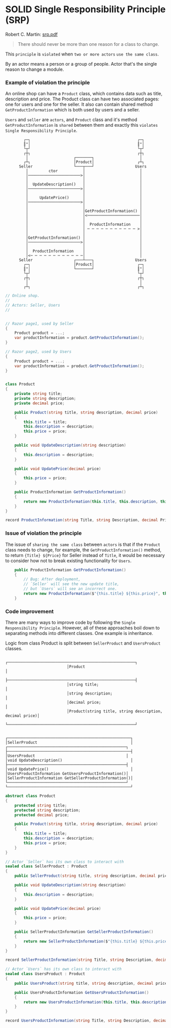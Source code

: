 # SOLID Single Responsibility Principle (SRP)

Robert C. Martin:
[srp.pdf](https://web.archive.org/web/20150202200348/http://www.objectmentor.com/resources/articles/srp.pdf)
> There should never be more than one reason for a class to change.

This `principle` is `violated` when `two or more actors` `use the same class`.

By an actor means a person or a group of people. Actor that's the single reason to change a module.

### Example of violation the principle 

An online shop can have a `Product` class, which contains data such as title, description and price. The Product class can have two associated pages: one for users and one for the seller. It also can contain shared method `GetProductInformation` which is both used by users and a seller.

`Users` and `seller` are `actors`, and `Product` class and it's method `GetProductInformation` is `shared` between them and exactly this `violates` `Single Responsibility Principle`.
<hidden style="display:none">
@startuml
actor Seller
participant Product
actor Users
Seller -> Product : ctor
Seller -> Product : UpdateDescription()
Seller -> Product : UpdatePrice()
Users -> Product : GetProductInformation()
Product --> Users : ProductInformation
Seller -> Product : GetProductInformation()
Product --> Seller : ProductInformation
@enduml
</hidden>
```uml
        ┌─┐                                               ┌─┐  
        ║"│                                               ║"│  
        └┬┘                                               └┬┘  
        ┌┼┐                                               ┌┼┐  
         │                    ┌───────┐                    │   
        ┌┴┐                   │Product│                   ┌┴┐  
      Seller                  └───┬───┘                  Users 
         │         ctor           │                        │   
         │───────────────────────>│                        │   
         │                        │                        │   
         │  UpdateDescription()   │                        │   
         │───────────────────────>│                        │   
         │                        │                        │   
         │     UpdatePrice()      │                        │   
         │───────────────────────>│                        │   
         │                        │                        │   
         │                        │GetProductInformation() │   
         │                        │<───────────────────────│   
         │                        │                        │   
         │                        │  ProductInformation    │   
         │                        │ ─ ─ ─ ─ ─ ─ ─ ─ ─ ─ ─ >│   
         │                        │                        │   
         │GetProductInformation() │                        │   
         │───────────────────────>│                        │   
         │                        │                        │   
         │  ProductInformation    │                        │   
         │<─ ─ ─ ─ ─ ─ ─ ─ ─ ─ ─ ─│                        │   
      Seller                  ┌───┴───┐                  Users 
        ┌─┐                   │Product│                   ┌─┐  
        ║"│                   └───────┘                   ║"│  
        └┬┘                                               └┬┘  
        ┌┼┐                                               ┌┼┐  
         │                                                 │   
        ┌┴┐                                               ┌┴┐  
```

```csharp
// Online shop.
//
// Actors: Seller, Users
//


// Razor page1, used by Seller
{
    Product product = ...;
    var productInformation = product.GetProductInformation();
}

// Razor page2, used by Users
{
    Product product = ...;
    var productInformation = product.GetProductInformation();
}


class Product
{
    private string title;
    private string description;
    private decimal price;

    public Product(string title, string description, decimal price)
    {
        this.title = title;
        this.description = description;
        this.price = price;
    }

    public void UpdateDescription(string description)
    {
        this.description = description;
    }

    public void UpdatePrice(decimal price)
    {
        this.price = price;
    }

    public ProductInformation GetProductInformation() 
    {
        return new ProductInformation(this.title, this.description, this.price);
    }
}

record ProductInformation(string Title, string Description, decimal Price);
```


### Issue of violation the principle 
The issue of `sharing the same class` between `actors` is that if the `Product` class needs to change, for example, the `GetProductInformation()` method, to return `{Title} ${Price}` for Seller instead of `Title`, it would be necessary to consider how not to break existing functionality for `Users`.

```csharp
    public ProductInformation GetProductInformation() 
    {
        // Bug: After deployment, 
        // `Seller` will see the new update title, 
        // but `Users` will see an incorrect one.
        return new ProductInformation($"{this.title} ${this.price}", this.description, this.price);
    }

```

### Code improvement 
There are many ways to improve code by following the `Single Responsibility Principle`. However, all of these approaches boil down to separating methods into different classes. One example is inheritance.

Logic from class Product is split between `SellerProduct` and `UsersProduct` classes.
<hidden style="display:none">
@startuml
abstract Product{
 string title;
 string description;
 decimal price;
 Product(string title, string description, decimal price)
}
class SellerProduct{ 
void UpdateDescription()
void UpdatePrice()
SellerProductInformation GetSellerProductInformation()
}
class UsersProduct { 
UsersProductInformation GetUsersProductInformation()
}
Product <|-- SellerProduct
Product <|-- UsersProduct
@enduml
</hidden>

```uml
                           ┌────────────────────────────────────────────────────────┐                           
                           │Product                                                 │                           
                           ├────────────────────────────────────────────────────────┤                           
                           │string title;                                           │                           
                           │string description;                                     │                           
                           │decimal price;                                          │                           
                           │Product(string title, string description, decimal price)│                           
                           └────────────────────────────────────────────────────────┘                           
                                                                                                                
                                                                                                                
┌──────────────────────────────────────────────────────┐                                                        
│SellerProduct                                         │  ┌────────────────────────────────────────────────────┐
├──────────────────────────────────────────────────────┤  │UsersProduct                                        │
│void UpdateDescription()                              │  ├────────────────────────────────────────────────────┤
│void UpdatePrice()                                    │  │UsersProductInformation GetUsersProductInformation()│
│SellerProductInformation GetSellerProductInformation()│  └────────────────────────────────────────────────────┘
└──────────────────────────────────────────────────────┘                                                        
```

```csharp
abstract class Product
{
    protected string title;
    protected string description;
    protected decimal price;

    public Product(string title, string description, decimal price)
    {
        this.title = title;
        this.description = description;
        this.price = price;
    }
}

// Actor `Seller` has its own class to interact with
sealed class SellerProduct : Product
{
    public SellerProduct(string title, string description, decimal price): base(title, description, price) { }

    public void UpdateDescription(string description)
    {
        this.description = description;
    }

    public void UpdatePrice(decimal price)
    {
        this.price = price;
    }

    public SellerProductInformation GetSellerProductInformation() 
    {
        return new SellerProductInformation($"{this.title} ${this.price}", this.description, this.price);
    }
}

record SellerProductInformation(string Title, string Description, decimal Price);

// Actor `Users` has its own class to interact with
sealed class UsersProduct : Product
{
    public UsersProduct(string title, string description, decimal price) : base(title, description, price) { }

    public UsersProductInformation GetUsersProductInformation()
    {
        return new UsersProductInformation(this.title, this.description, this.price);
    }
}

record UsersProductInformation(string Title, string Description, decimal Price);
```